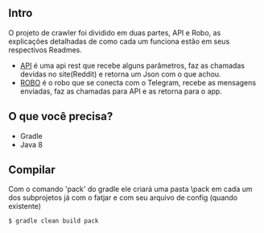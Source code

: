 ## Intro
O projeto de crawler foi dividido em duas partes, API e Robo, as explicações detalhadas de como cada um funciona estão em seus respectivos Readmes.
- [API](https://github.com/fgandini/desafios/tree/master/crawlers/api) é uma api rest que recebe alguns parâmetros, faz as chamadas devidas no site(Reddit) e retorna um Json com o que achou.
- [ROBO](https://github.com/fgandini/desafios/tree/master/crawlers/robot) é o robo que se conecta com o Telegram, recebe as mensagens enviadas, faz as chamadas para API e as retorna para o app.

## O que você precisa?
- Gradle
- Java 8

## Compilar
Com o comando 'pack' do gradle ele criará uma pasta \pack em cada um dos subprojetos já com o fatjar e com seu arquivo de config (quando existente) 
```
$ gradle clean build pack
```